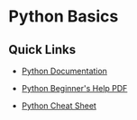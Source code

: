 # Python Basics

## Quick Links  

* [Python Documentation](https://docs.python.org/3.7/search.html)  

* [Python Beginner's Help PDF](https://nicklyss.com/wp-content/uploads/2020/06/python_beginner_cheatsheet.pdf)  

* [Python Cheat Sheet](https://www.pythoncheatsheet.org/)